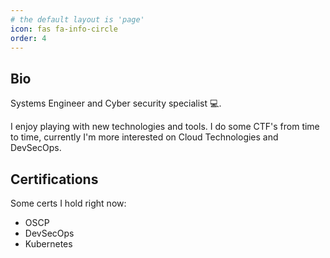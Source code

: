 ```yaml
---
# the default layout is 'page'
icon: fas fa-info-circle
order: 4
---
```


## Bio

Systems Engineer and Cyber security specialist :computer:.

I enjoy playing with new technologies and tools. I do some CTF's from time to time, currently I'm more interested on Cloud Technologies and DevSecOps.
  
## Certifications

Some certs I hold right now:

- OSCP
- DevSecOps
- Kubernetes




